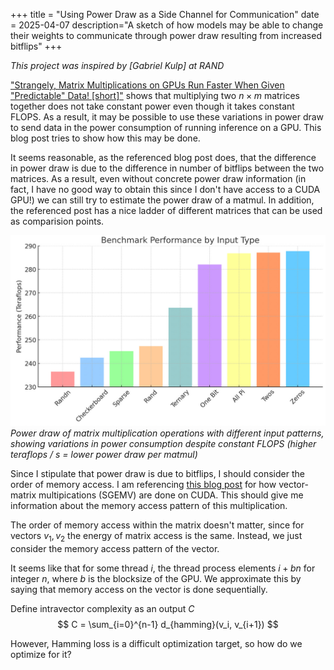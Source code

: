 +++
title = "Using Power Draw as a Side Channel for Communication"
date = 2025-04-07
description="A sketch of how models may be able to change their weights to communicate through power draw resulting from increased bitflips"
+++

*This project was inspired by [Gabriel Kulp] at RAND*

["Strangely, Matrix Multiplications on GPUs Run Faster When Given "Predictable" Data! [short]"](https://www.thonking.ai/p/strangely-matrix-multiplications) shows that multiplying two $n \times m$ matrices together does not take constant power even though it takes constant FLOPS. As a result, it may be possible to use these variations in power draw to send data in the power consumption of running inference on a GPU. This blog post tries to show how this may be done. 

It seems reasonable, as the referenced blog post does, that the difference in power draw is due to the difference in number of bitflips between the two matrices. As a result, even without concrete power draw information (in fact, I have no good way to obtain this since I don't have access to a CUDA GPU!) we can still try to estimate the power draw of a matmul. In addition, the referenced post has a nice ladder of different matrices that can be used as comparision points. 

![Power draw of different matrix multiplications](image.png)
*Power draw of matrix multiplication operations with different input patterns, showing variations in power consumption despite constant FLOPS (higher teraflops / s = lower power draw per matmul)*

Since I stipulate that power draw is due to bitflips, I should consider the order of memory access. I am referencing [this blog post](https://maharshi.bearblog.dev/optimizing-sgemv-cuda/) for how vector-matrix multipications (SGEMV) are done on CUDA. This should give me information about the memory access pattern of this multiplication.

The order of memory access within the matrix doesn't matter, since for vectors $v_1, v_2$ the energy of matrix access is the same. Instead, we just consider the memory access pattern of the vector.

It seems like that for some thread $i$, the thread process elements $i + bn$ for integer $n$, where $b$ is the blocksize of the GPU. We approximate this by saying that memory access on the vector is done sequentially. 

Define intravector complexity as an output $C$
$$
C = \sum_{i=0}^{n-1} d_{hamming}(v_i, v_{i+1})
$$

However, Hamming loss is a difficult optimization target, so how do we optimize for it?